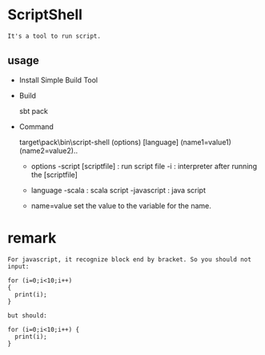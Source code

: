 # ScriptShell

    It's a tool to run script.

## usage

- Install Simple Build Tool

- Build

    sbt pack

- Command

    target\pack\bin\script-shell (options) \[language] (name1=value1) (name2=value2)..

    - options
        -script \[scriptfile] : run script file
        -i : interpreter after running the [scriptfile]

    - language
        -scala : scala script
        -javascript : java script

    - name=value
        set the value to the variable for the name.

# remark

    For javascript, it recognize block end by bracket. So you should not input:

    for (i=0;i<10;i++)
    {
      print(i);
    }

    but should:

    for (i=0;i<10;i++) {
      print(i);
    }
